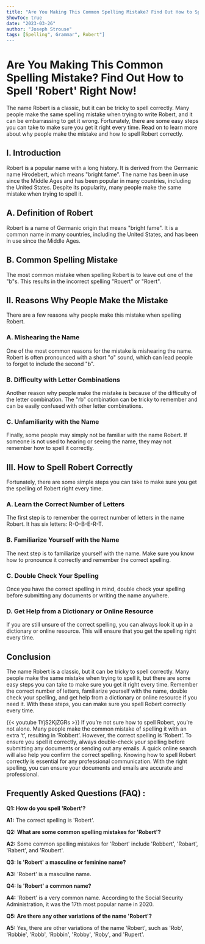 ```yaml
---
title: "Are You Making This Common Spelling Mistake? Find Out How to Spell 'Robert' Right Now!"
ShowToc: true 
date: "2023-03-26"
author: "Joseph Strouse" 
tags: [Spelling", Grammar", Robert"]
---
```

# Are You Making This Common Spelling Mistake? Find Out How to Spell 'Robert' Right Now!

The name Robert is a classic, but it can be tricky to spell correctly. Many people make the same spelling mistake when trying to write Robert, and it can be embarrassing to get it wrong. Fortunately, there are some easy steps you can take to make sure you get it right every time. Read on to learn more about why people make the mistake and how to spell Robert correctly.

## I. Introduction

Robert is a popular name with a long history. It is derived from the Germanic name Hrodebert, which means "bright fame". The name has been in use since the Middle Ages and has been popular in many countries, including the United States. Despite its popularity, many people make the same mistake when trying to spell it.

## A. Definition of Robert

Robert is a name of Germanic origin that means "bright fame". It is a common name in many countries, including the United States, and has been in use since the Middle Ages.

## B. Common Spelling Mistake

The most common mistake when spelling Robert is to leave out one of the "b"s. This results in the incorrect spelling "Rouert" or "Roert".

## II. Reasons Why People Make the Mistake

There are a few reasons why people make this mistake when spelling Robert.

### A. Mishearing the Name

One of the most common reasons for the mistake is mishearing the name. Robert is often pronounced with a short "o" sound, which can lead people to forget to include the second "b".

### B. Difficulty with Letter Combinations

Another reason why people make the mistake is because of the difficulty of the letter combination. The "rb" combination can be tricky to remember and can be easily confused with other letter combinations.

### C. Unfamiliarity with the Name

Finally, some people may simply not be familiar with the name Robert. If someone is not used to hearing or seeing the name, they may not remember how to spell it correctly.

## III. How to Spell Robert Correctly

Fortunately, there are some simple steps you can take to make sure you get the spelling of Robert right every time.

### A. Learn the Correct Number of Letters

The first step is to remember the correct number of letters in the name Robert. It has six letters: R-O-B-E-R-T.

### B. Familiarize Yourself with the Name

The next step is to familiarize yourself with the name. Make sure you know how to pronounce it correctly and remember the correct spelling.

### C. Double Check Your Spelling

Once you have the correct spelling in mind, double check your spelling before submitting any documents or writing the name anywhere.

### D. Get Help from a Dictionary or Online Resource

If you are still unsure of the correct spelling, you can always look it up in a dictionary or online resource. This will ensure that you get the spelling right every time.

## Conclusion

The name Robert is a classic, but it can be tricky to spell correctly. Many people make the same mistake when trying to spell it, but there are some easy steps you can take to make sure you get it right every time. Remember the correct number of letters, familiarize yourself with the name, double check your spelling, and get help from a dictionary or online resource if you need it. With these steps, you can make sure you spell Robert correctly every time.

{{< youtube 1YjS2KjZGRs >}} 
If you’re not sure how to spell Robert, you’re not alone. Many people make the common mistake of spelling it with an extra ‘t’, resulting in ‘Robbert’. However, the correct spelling is ‘Robert’. To ensure you spell it correctly, always double-check your spelling before submitting any documents or sending out any emails. A quick online search will also help you confirm the correct spelling. Knowing how to spell Robert correctly is essential for any professional communication. With the right spelling, you can ensure your documents and emails are accurate and professional.

## Frequently Asked Questions (FAQ) :
**Q1: How do you spell 'Robert'?**

**A1:** The correct spelling is 'Robert'.

**Q2: What are some common spelling mistakes for 'Robert'?**

**A2:** Some common spelling mistakes for 'Robert' include 'Robbert', 'Robart', 'Rabert', and 'Roubert'.

**Q3: Is 'Robert' a masculine or feminine name?**

**A3:** 'Robert' is a masculine name.

**Q4: Is 'Robert' a common name?**

**A4:** 'Robert' is a very common name. According to the Social Security Administration, it was the 17th most popular name in 2020.

**Q5: Are there any other variations of the name 'Robert'?**

**A5:** Yes, there are other variations of the name 'Robert', such as 'Rob', 'Robbie', 'Robb', 'Robbin', 'Robby', 'Roby', and 'Rupert'.





